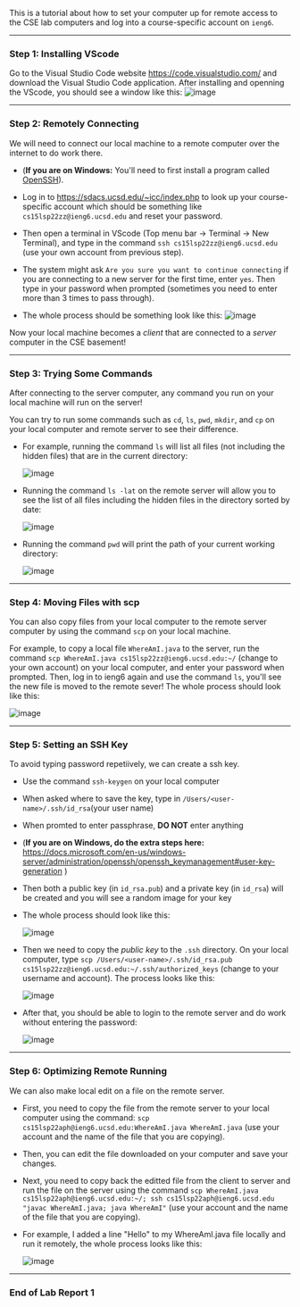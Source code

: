 This is a tutorial about how to set your computer up for remote access to the CSE lab computers and log into a course-specific account on `ieng6`.

***

### **Step 1: Installing VScode**
Go to the Visual Studio Code website https://code.visualstudio.com/ and download the Visual Studio Code application. After installing and openning the VScode, you should see a window like this: 
![image](ss1.png)

***

### **Step 2: Remotely Connecting**
We will need to connect our local machine to a remote computer over the internet to do work there. 

- (**If you are on Windows:** You'll need to first install a program called [OpenSSH](https://docs.microsoft.com/en-us/windows-server/administration/openssh/openssh_install_firstuse)).

- Log in to https://sdacs.ucsd.edu/~icc/index.php to look up your course-specific account which should be something like `cs15lsp22zz@ieng6.ucsd.edu` and reset your password. 

- Then open a terminal in VScode (Top menu bar -> Terminal -> New Terminal), and type in the command `ssh cs15lsp22zz@ieng6.ucsd.edu` (use your own account from previous step).

- The system might ask `Are you sure you want to continue connecting` if you are connecting to a new server for the first time, enter `yes`. Then type in your password when prompted (sometimes you need to enter more than 3 times to pass through). 

- The whole process should be something look like this: 
![image](ss2.png) 

Now your local machine becomes a *client* that are connected to a *server* computer in the CSE basement! 

*** 

### **Step 3: Trying Some Commands** 
After connecting to the server computer, any command you run on your local machine will run on the server! 

You can try to run some commands such as `cd`, `ls`, `pwd`, `mkdir`, and `cp` on your local computer and remote server to see their difference. 

- For example, running the command `ls` will list all files (not including the hidden files) that are in the current directory: 

    ![image](ss9.png)

- Running the command `ls -lat` on the remote server will allow you to see the list of all files including the hidden files in the directory sorted by date: 

    ![image](ss3.png) 

- Running the command `pwd` will print the path of your current working directory: 

    ![image](ss10.png)

*** 

### **Step 4: Moving Files with scp** 
You can also copy files from your local computer to the remote server computer by using the command `scp` on your local machine. 

For example, to copy a local file `WhereAmI.java` to the server, run the command `scp WhereAmI.java cs15lsp22zz@ieng6.ucsd.edu:~/` (change to your own account) on your local computer, and enter your password when prompted. Then, log in to ieng6 again and use the command `ls`, you'll see the new file is moved to the remote sever! The whole process should look like this: 

![image](ss4.png)

*** 

### **Step 5: Setting an SSH Key** 
To avoid typing password repetiively, we can create a ssh key. 

- Use the command `ssh-keygen` on your local computer
- When asked where to save the key, type in `/Users/<user-name>/.ssh/id_rsa`(your user name)  
- When promted to enter passphrase, **DO NOT** enter anything
- (**If you are on Windows, do the extra steps here:** https://docs.microsoft.com/en-us/windows-server/administration/openssh/openssh_keymanagement#user-key-generation )
- Then both a public key (in `id_rsa.pub`) and a private key (in `id_rsa`) will be created and you will see a random image for your key
- The whole process should look like this: 

    ![image](ss5.png)

- Then we need to copy the *public key* to the `.ssh` directory. On your local computer, type `scp /Users/<user-name>/.ssh/id_rsa.pub cs15lsp22zz@ieng6.ucsd.edu:~/.ssh/authorized_keys` (change to your username and account). The process looks like this: 

    ![image](ss6.png)

- After that, you should be able to login to the remote server and do work without entering the password: 
 
    ![image](ss7.png)

*** 

### **Step 6: Optimizing Remote Running** 
We can also make local edit on a file on the remote server.

- First, you need to copy the file from the remote server to your local computer using the command: `scp cs15lsp22aph@ieng6.ucsd.edu:WhereAmI.java WhereAmI.java` (use your account and the name of the file that you are copying).

- Then, you can edit the file downloaded on your computer and save your changes.

- Next, you need to copy back the editted file from the client to server and run the file on the server using the command `scp WhereAmI.java cs15lsp22aph@ieng6.ucsd.edu:~/; ssh cs15lsp22aph@ieng6.ucsd.edu "javac WhereAmI.java; java WhereAmI"` (use your account and the name of the file that you are copying).

- For example, I added a line "Hello" to my WhereAmI.java file locally and run it remotely, the whole process looks like this: 

    ![image](ss11.png)

*** 

### End of Lab Report 1

